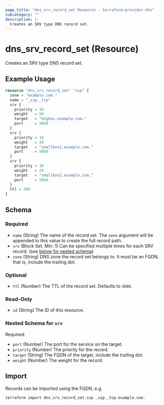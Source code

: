 ```yaml
---
page_title: "dns_srv_record_set Resource - terraform-provider-dns"
subcategory: ""
description: |-
  Creates an SRV type DNS record set.
---
```


# dns_srv_record_set (Resource)

Creates an SRV type DNS record set.

## Example Usage

```terraform
resource "dns_srv_record_set" "sip" {
  zone = "example.com."
  name = "_sip._tcp"
  srv {
    priority = 10
    weight   = 60
    target   = "bigbox.example.com."
    port     = 5060
  }
  srv {
    priority = 10
    weight   = 20
    target   = "smallbox1.example.com."
    port     = 5060
  }
  srv {
    priority = 10
    weight   = 20
    target   = "smallbox2.example.com."
    port     = 5060
  }
  ttl = 300
}
```

<!-- schema generated by tfplugindocs -->
## Schema

### Required

- `name` (String) The name of the record set. The `zone` argument will be appended to this value to create the full record path.
- `srv` (Block Set, Min: 1) Can be specified multiple times for each SRV record. (see [below for nested schema](#nestedblock--srv))
- `zone` (String) DNS zone the record set belongs to. It must be an FQDN, that is, include the trailing dot.

### Optional

- `ttl` (Number) The TTL of the record set. Defaults to `3600`.

### Read-Only

- `id` (String) The ID of this resource.

<a id="nestedblock--srv"></a>
### Nested Schema for `srv`

Required:

- `port` (Number) The port for the service on the target.
- `priority` (Number) The priority for the record.
- `target` (String) The FQDN of the target, include the trailing dot.
- `weight` (Number) The weight for the record.

## Import

Records can be imported using the FQDN, e.g.

```shell
terraform import dns_srv_record_set.sip _sip._tcp.example.com.
```

